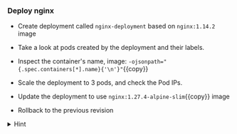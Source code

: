 
### Deploy nginx

* Create deployment called `nginx-deployment` based on `nginx:1.14.2` image

* Take a look at pods created by the deployment and their labels.

* Inspect the container's name, image: `-ojsonpath="{.spec.containers[*].name}{'\n'}"`{{copy}}

* Scale the deployment to 3 pods, and check the Pod IPs.
 
* Update the deployment to use `nginx:1.27.4-alpine-slim`{{copy}} image

* Rollback to the previous revision

<details>
<summary>Hint</summary>
 Create deployment <code>kubectl create deployment nginx-deployment --image=nginx:1.14.2</code> 
 <br><br>

 Show pods and their labels <code>kubectl get pods --show-labels</code>. The <code>app</code> label was atomatically generated and set to the deployment's name.
 <br><br>

 Get container image: <code>kubectl get po -ojsonpath="{.spec.containers[*].image}"</code>
 <br>
 Get containers images: <code>kubectl get po  -ojsonpath="{.items[*].spec.containers[*].name}"</code> 
 <br><br>
 
 Get Pods IP: <code>kubectl get pods -l app=nginx-deployment -o jsonpath='{.items[*].status.podIP}'</code>
 <br><br>

 Scale deployment <code>kubectl scale deployment nginx-deployment --replicas 3</code>
 <br><br>

Trigger a rolling update of the deployment<code>kubectl set image deployments nginx-deployment nginx=nginx:1.27.4-alpine-slim</code> by updating the container image.
 <br><br>

 Check revisions <code>kubectl rollout history deployment nginx-deployment</code>.
 Rollback to the previous revision <code>kubectl rollout undo deployment nginx-deployment --to-revision=1</code>
</details>